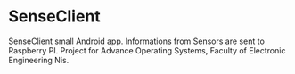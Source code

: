 # SenseClient
SenseClient small Android app. Informations from Sensors are sent to Raspberry PI.
Project for Advance Operating Systems, Faculty of Electronic Engineering Nis.
